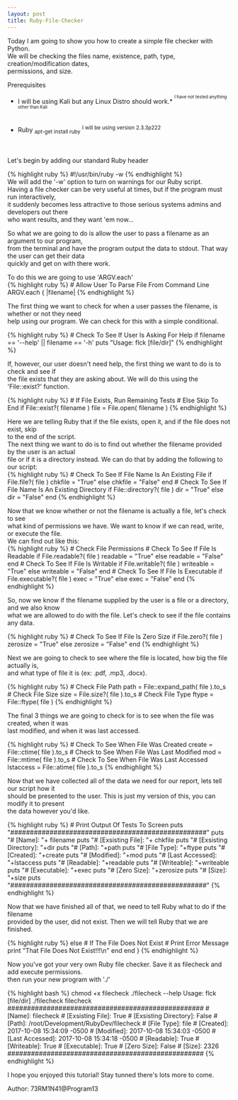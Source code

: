 ```yaml
---
layout: post
title: Ruby-File-Checker
---
```

<p>Today I am going to show you how to create a simple file checker with Python.<br />
We will be checking the files name, existence, path, type, creation/modification dates,<br />
permissions, and size.</p>
<p align="left">Prerequisites</p>
<ul style="text-align: left">
<li>I will be using Kali but any Linux Distro should work.* <sup><sup>I have not tested anything other than Kali</sup></sup></li><br /><br />
<li>Ruby <sub>apt-get install ruby</sub> <sup>I will be using version 2.3.3p222</sup></li><br /><br />
</ul>
<p>Let's begin by adding our standard Ruby header<br />
<div id="code" style="text-align: left">
{% highlight ruby %}
#!/usr/bin/ruby -w
{% endhighlight %}
</div>
We will add the '-w' option to turn on warnings for our Ruby script.<br />
Having a file checker can be very useful at times, but if the program must run interactively,<br />
it suddenly becomes less attractive to those serious systems admins and developers out there<br />
who want results, and they want 'em now...</p>
<p>So what we are going to do is allow the user to pass a filename as an argument to our program,<br />
from the terminal and have the program output the data to stdout. That way the user can get their data<br />
quickly and get on with there work.</p>
<p>To do this we are going to use 'ARGV.each'<br />
{% highlight ruby %}
# Allow User To Parse File From Command Line
ARGV.each { |filename|
{% endhighlight %}
<p>The first thing we want to check for when a user passes the filename, is whether or not they need<br />
help using our program. We can check for this with a simple conditional.</p>
{% highlight ruby %}
# Check To See If User Is Asking For Help
if filename == '--help' || filename == '-h'
  puts "Usage: flck [file/dir]"
{% endhighlight %}
<p>If, however, our user doesn't need help, the first thing we want to do is to check and see if<br />
the file exists that they are asking about. We will do this using the 'File::exist?' function.</p>
{% highlight ruby %}
# If File Exists, Run Remaining Tests
# Else Skip To End
  if File::exist?( filename )
    file = File.open( filename )
{% endhighlight %}
<p>Here we are telling Ruby that if the file exists, open it, and if the file does not exist, skip<br />
to the end of the script.<br />
The next thing we want to do is to find out whether the filename provided by the user is an actual<br />
file or if it is a directory instead. We can do that by adding the following to our script:<br />
{% highlight ruby %}
# Check To See If File Name Is An Existing File
    if File.file?( file )
      chkfile = "True"
    else
      chkfile = "False"
    end
# Check To See If File Name Is An Existing Directory
    if File::directory?( file )
      dir = "True"
    else
      dir = "False"
    end
{% endhighlight %}
<p>Now that we know whether or not the filename is actually a file, let's check to see<br />
what kind of permissions we have. We want to know if we can read, write, or execute the file.<br />
We can find out like this:<br />
{% highlight ruby %}
# Check File Permissions
# Check To See If File Is Readable
    if File.readable?( file )
      readable = "True"
    else
      readable = "False"
    end
# Check To See If File Is Writable
    if File.writable?( file )
      writeable = "True"
    else
      writeable = "False"
    end
# Check To See If File Is Executable
    if File.executable?( file )
      exec = "True"
    else
      exec = "False"
    end
{% endhighlight %}
<p>So, now we know if the filename supplied by the user is a file or a directory, and we also know<br />
what we are allowed to do with the file. Let's check to see if the file contains any data.</p>
{% highlight ruby %}
# Check To See If File Is Zero Size
    if File.zero?( file )
      zerosize = "True"
    else
      zerosize = "False"
    end
{% endhighlight %}
<p>Next we are going to check to see where the file is located, how big the file actually is,<br />
and what type of file it is (ex: .pdf, .mp3, .docx).</p>
{% highlight ruby %}
# Check File Path
    path = File::expand_path( file ).to_s
# Check File Size
    size = File.size?( file ).to_s
# Check File Type
    ftype = File::ftype( file )
{% endhighlight %}
<p>The final 3 things we are going to check for is to see when the file was created, when it was<br />
last modified, and when it was last accessed.</p>
{% highlight ruby %}
# Check To See When File Was Created
    create = File::ctime( file ).to_s
# Check to See When File Was Last Modified
    mod = File::mtime( file ).to_s
# Check To See When File Was Last Accessed
    lstaccess = File::atime( file ).to_s
{% endhighlight %}
<p>Now that we have collected all of the data we need for our report, lets tell our script how it<br />
should be presented to the user. This is just my version of this, you can modify it to present <br />
the data however you'd like.</p>
{% highlight ruby %}
# Print Output Of Tests To Screen
    puts "##################################################"
    puts "#  [Name]: "+ filename
    puts "#  [Exsisting File]: "+ chkfile
    puts "#  [Exsisting Directory]: "+dir
    puts "#  [Path]: "+path
    puts "#  [File Type]: "+ftype
    puts "#  [Created]: "+create
    puts "#  [Modified]: "+mod
    puts "#  [Last Accessed]: "+lstaccess
    puts "#  [Readable]: "+readable
    puts "#  [Writeable]: "+writeable
    puts "#  [Executable]: "+exec
    puts "#  [Zero Size]: "+zerosize
    puts "#  [Size]: "+size
    puts "##################################################"
{% endhighlight %}
<p>Now that we have finished all of that, we need to tell Ruby what to do if the filename<br />
provided by the user, did not exist. Then we will tell Ruby that we are finished.</p>
{% highlight ruby %}
  else
# If The File Does Not Exist
# Print Error Message
    print "That File Does Not Exist!!!\n"
  end
end
}
{% endhighlight %}
<P>Now you've got your very own Ruby file checker. Save it as filecheck and add execute permissions.<br />
then run your new program with './'</p>
{% highlight bash %}
chmod +x filecheck
./filecheck --help
Usage: flck [file/dir]
./filecheck filecheck
##################################################
#  [Name]: filecheck
#  [Exsisting File]: True
#  [Exsisting Directory]: False
#  [Path]: /root/Development/RubyDev/filecheck
#  [File Type]: file
#  [Created]: 2017-10-08 15:34:09 -0500
#  [Modified]: 2017-10-08 15:34:03 -0500
#  [Last Accessed]: 2017-10-08 15:34:18 -0500
#  [Readable]: True
#  [Writeable]: True
#  [Executable]: True
#  [Zero Size]: False
#  [Size]: 2326
##################################################
{% endhighlight %}
<p>I hope you enjoyed this tutorial! Stay tunned there's lots more to come.</p>
<p align="left">Author: 73RM1N41@Program13</p>
